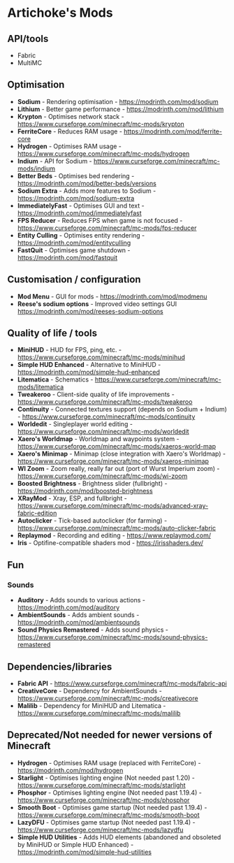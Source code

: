 # Artichoke's Mods

## API/tools

- Fabric
- MultiMC

## Optimisation

- **Sodium** - Rendering optimisation - <https://modrinth.com/mod/sodium>
- **Lithium** - Better game performance - <https://modrinth.com/mod/lithium>
- **Krypton** - Optimises network stack - <https://www.curseforge.com/minecraft/mc-mods/krypton>
- **FerriteCore** - Reduces RAM usage - <https://modrinth.com/mod/ferrite-core>
- **Hydrogen** - Optimises RAM usage - <https://www.curseforge.com/minecraft/mc-mods/hydrogen>
- **Indium** - API for Sodium - <https://www.curseforge.com/minecraft/mc-mods/indium>
- **Better Beds** - Optimises bed rendering - <https://modrinth.com/mod/better-beds/versions>
- **Sodium Extra** - Adds more features to Sodium - <https://modrinth.com/mod/sodium-extra>
- **ImmediatelyFast** - Optimises GUI and text - <https://modrinth.com/mod/immediatelyfast>
- **FPS Reducer** - Reduces FPS when game is not focused - <https://www.curseforge.com/minecraft/mc-mods/fps-reducer>
- **Entity Culling** - Optimises entity rendering - <https://modrinth.com/mod/entityculling>
- **FastQuit** - Optimises game shutdown - <https://modrinth.com/mod/fastquit>

## Customisation / configuration

- **Mod Menu** - GUI for mods - <https://modrinth.com/mod/modmenu>
- **Reese's sodium options** - Improved video settings GUI <https://modrinth.com/mod/reeses-sodium-options>

## Quality of life / tools

- **MiniHUD** - HUD for FPS, ping, etc. - <https://www.curseforge.com/minecraft/mc-mods/minihud>
- **Simple HUD Enhanced** - Alternative to MiniHUD - <https://modrinth.com/mod/simple-hud-enhanced>
- **Litematica** - Schematics - <https://www.curseforge.com/minecraft/mc-mods/litematica>
- **Tweakeroo** - Client-side quality of life improvements - <https://www.curseforge.com/minecraft/mc-mods/tweakeroo>
- **Continuity** - Connected textures support (depends on Sodium + Indium) - <https://www.curseforge.com/minecraft/mc-mods/continuity>
- **Worldedit** - Singleplayer world editing - <https://www.curseforge.com/minecraft/mc-mods/worldedit>
- **Xaero's Worldmap** - Worldmap and waypoints system - <https://www.curseforge.com/minecraft/mc-mods/xaeros-world-map>
- **Xaero's Minimap** - Minimap (close integration with Xaero's Worldmap) - <https://www.curseforge.com/minecraft/mc-mods/xaeros-minimap>
- **WI Zoom** - Zoom really, really far out (port of Wurst Imperium zoom) - <https://www.curseforge.com/minecraft/mc-mods/wi-zoom>
- **Boosted Brightness** - Brightness slider (fullbright) - <https://modrinth.com/mod/boosted-brightness>
- **XRayMod** - Xray, ESP, and fullbright - <https://www.curseforge.com/minecraft/mc-mods/advanced-xray-fabric-edition>
- **Autoclicker** - Tick-based autoclicker (for farming) - <https://www.curseforge.com/minecraft/mc-mods/auto-clicker-fabric>
- **Replaymod** - Recording and editing - <https://www.replaymod.com/>
- **Iris** - Optifine-compatible shaders mod - <https://irisshaders.dev/>

## Fun

### Sounds

- **Auditory** - Adds sounds to various actions - <https://modrinth.com/mod/auditory>
- **AmbientSounds** - Adds ambient sounds - <https://modrinth.com/mod/ambientsounds>
- **Sound Physics Remastered** - Adds sound physics - <https://www.curseforge.com/minecraft/mc-mods/sound-physics-remastered>

## Dependencies/libraries

- **Fabric API** - <https://www.curseforge.com/minecraft/mc-mods/fabric-api>
- **CreativeCore** - Dependency for AmbientSounds - <https://www.curseforge.com/minecraft/mc-mods/creativecore>
- **Malilib** - Dependency for MiniHUD and Litematica - <https://www.curseforge.com/minecraft/mc-mods/malilib>

## Deprecated/Not needed for newer versions of Minecraft

- **Hydrogen** - Optimises RAM usage (replaced with FerriteCore) - <https://modrinth.com/mod/hydrogen>
- **Starlight** - Optimises lighting engine (Not needed past 1.20) - <https://www.curseforge.com/minecraft/mc-mods/starlight>
- **Phosphor** - Optimises lighting engine (Not needed past 1.19.4) - <https://www.curseforge.com/minecraft/mc-mods/phosphor>
- **Smooth Boot** - Optimises game startup (Not needed past 1.19.4) - <https://www.curseforge.com/minecraft/mc-mods/smooth-boot>
- **LazyDFU** - Optimises game startup (Not needed past 1.19.4) - <https://www.curseforge.com/minecraft/mc-mods/lazydfu>
- **Simple HUD Utilities** - Adds HUD elements (abandoned and obsoleted by MiniHUD or Simple HUD Enhanced) - <https://modrinth.com/mod/simple-hud-utilities>
